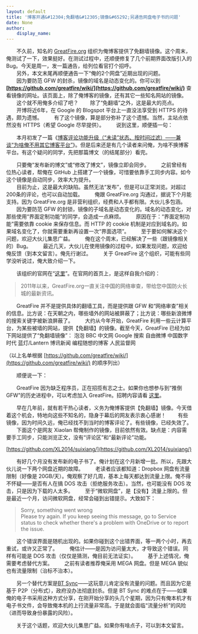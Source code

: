 ```yaml
---
layout: default
title: '博客开通&#12304;免翻墙&#12305;镜像&#65292;另通告网盘电子书的问题'
date: None
author:
    display_name: 
---
```


　　不久前，知名的 [GreatFire.org](https://zh.greatfire.org/) 组织为俺博客提供了免翻墙镜像。这个周末，俺测试了一下，效果挺好。在测试过程中，还顺便修复了几个前期界面改版引入的 Bug。今天是周一，发一篇通告，给列位看官打个招呼。  
　　另外，本文末尾再顺便通告一下“俺的2个网盘”近期出现的问题。  
　　因为要防范 GFW 的封杀，镜像的域名是动态变化的。你可以到 **[https://github.com/greatfire/wiki/](https://github.com/greatfire/wiki/)** 查看镜像的网址。该页面上，除了俺博客的镜像，还有其它一些知名网站的镜像。  
　　这个就不用俺多介绍了吧？ 　　除了“免翻墙”之外，这是最大的亮点。 　　开博将近6年，在 Google 的 Blogspot 平台上一直没法享受到 HTTPS 的待遇，颇为遗憾。 　　有了这个镜像，算是部分弥补了这个遗憾。当然，主站点依然没有 HTTPS（希望 Google 尽早提供）。 　　说到这里，顺便插一句：

　　本月初发了一篇《[博客评论功能升级（“未读”状态、按时间过滤）——兼谈“为啥俺不用其它博客平台”](http://program-think.blogspot.com/2014/12/custom-blogger-comment.html)》。但是后来还是有几个读者来问俺，为啥不换博客平台。有这个疑问的同学，先把那篇博文（的结尾部分）看完。

　　只要俺“发布新的博文”或“修改了博文”，镜像立即会同步。 　　之前曾经有位热心读者，帮俺在 GitHub 上搭建了一个镜像，可惜要依靠手工同步内容。如今这个镜像是自动同步，效率大为提升。  
　　目前为止，这是最大的缺陷。虽然无法“发布”，但是可以正常浏览。对超过200条的评论，也可以自动加载。 　　俺跟 GreatFire.org 沟通过，据说下个月能支持。因为 GreatFire.org 是非营利组织，经费和人手都有限。大伙儿多包涵。 　　因为要防范 GFW 的封锁，镜像的子域名是动态变化的。域名的动态变化，对那些使用“界面定制功能”的同学，会造成一点麻烦。 　　原因在于：“界面定制功能”需要依靠 cookie 来保存信息。而 HTTP 的 cookie 机制是对应到域名的。如果域名变化了，你就需要重新再设置一次“界面选项”。 　　至于要如何解决这个问题，欢迎大伙儿集思广益。 　　俺在这个周末，已经解决了一些（跟镜像相关的）Bug。 　　最近几天，大伙儿在使用镜像的过程中，如果发现问题，欢迎给俺反馈（到本文留言）。俺先行谢过。 　　关于 GreatFire 这个组织，可能有些同学没听说过，俺大致介绍一下。

　　该组织的官网在“[这里](https://greatfire.org/)”。在官网的首页上，是这样自我介绍的：

  

> 2011年以来，GreatFire.org一直关注中国的网络审查，带给您中国防火长城的最新资讯。

　　GreatFire 并不是提供具体的翻墙工具，而是提供跟 GFW 和“网络审查”相关的信息。比方说：在天朝之内，哪些墙外的网站被屏蔽了；比方说：哪些新浪微博的搜索关键字被新浪屏蔽了。 　　大约从今年开始，GreatFire 利用一些云计算平台，为某些被墙的网站，提供【免翻墙】的镜像。截至今天，GreatFire 已经为如下网站提供了“免翻墙镜像”： 泡泡 BBC 中文网 Google 搜索 自由微博 中国数字时代 蓝灯/Lantern 博讯新闻 编程随想的博客 人民监督网

（以上名单根据 [https://github.com/greatfire/wiki/](https://github.com/greatfire/wiki/) 的顺序列出）

　　顺便说一下：

　　GreatFire 因为缺乏程序员，正在招揽有志之士。如果你也想参与到“推倒 GFW”的历史进程中，可以考虑加入 GreatFire。招聘内容请看 [这里](https://github.com/greatfire/wiki/wiki)。

　　早在几年前，就有若干热心读者，义务为俺博客提供【免翻墙】镜像。今天借着这个机会，特地向这些不知名的，隐身于幕后的网友表示衷心感谢！ 　　有些镜像，因为时间久远，俺已经找不到当时的博客评论了。有些镜像，已经失效了。 　　下面这个是网友 Xiaolan 帮俺制作的镜像，目前依然有效。缺点是：内容需要手工同步，只能浏览正文，没有“评论区”和“最新评论”功能。

[https://github.com/XL2014/suixiang/](https://github.com/XL2014/suixiang/)

　　有好几个月没有发布新的电子书了。俺计划在这个月新增一批。所以，先跟大伙儿说一下两个网盘近期的故障。 　　老读者应该都知道：Dropbox 网盘有流量限制（好像是 20GB/天）。俺观察了好几周，基本上每天都达到流量上限。俺不得不怀疑——是否有人在搞 DOS 攻击（拒绝服务攻击）。当然，也可能没有 DOS 攻击，只是因为下载的人太多。 　　至于“微软网盘”，是【没有】流量上限的。但是最近一个月，访问微软网盘，经常会碰到出错提示。大致如下：

> Sorry, something went wrong  
> Please try again. If you keep seeing this message, go to Service status to check whether there's a problem with OneDrive or to report the issue.

　　这个错误界面是随机出现的。如果你碰到这个出错界面，等一两个小时，再去重试，或许又正常了。 　　俺估计——是因为访问量太大，才导致这个错误。同样有可能是 DOS 攻击（仅仅是猜测，俺目前无法证实）。 　　基于上述情况，俺需要考虑替代方案。 　　之前有读者推荐俺采用 MEGA 网盘。但是 MEGA 貌似也有流量限制（治标不治本）。

　　另一个替代方案是[BT Sync](https://zh.wikipedia.org/wiki/BitTorrent_Sync)——这玩意儿肯定没有流量的问题。而且因为它是基于 P2P（分布式），政府没办法彻底封杀。但是 BT Sync 的难点在于——如果俺的电子书采用这种方式分享，在刚开始分享的头几个星期，因为只有俺本机才有电子书文件，会导致俺本机的上行流量非常高。于是就会面临“流量分析”的风险（进而导致身份暴露的风险）。

  
　　关于这个话题，欢迎大伙儿集思广益。如果你有啥点子，可以到本文留言。

